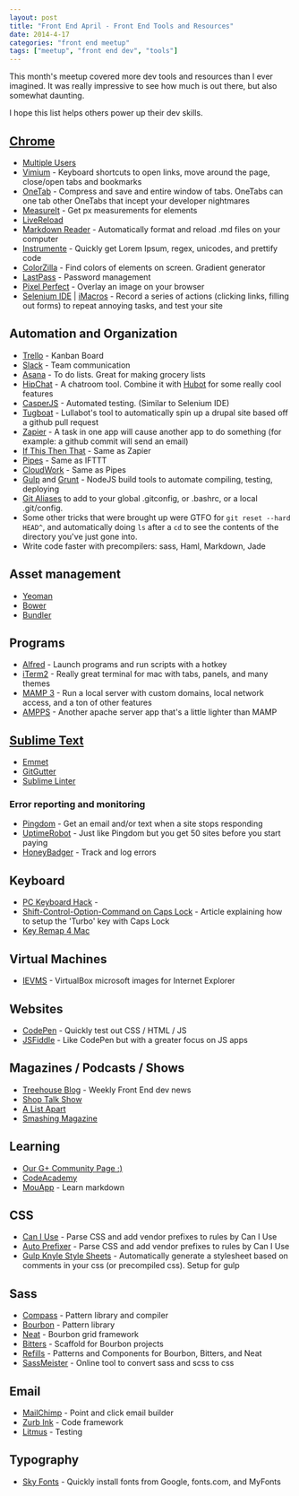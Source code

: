 ```yaml
---
layout: post
title: "Front End April - Front End Tools and Resources"
date: 2014-4-17
categories: "front end meetup"
tags: ["meetup", "front end dev", "tools"]
---
```


This month's meetup covered more dev tools and resources than I ever imagined. It was really impressive to see how much is out there, but also somewhat daunting. 

I hope this list helps others power up their dev skills. 


## <a href="https://www.google.com/intl/en/chrome/browser/" target="_blank">Chrome</a>
- <a href="https://support.google.com/chrome/answer/2364824?hl=en" target="_blank">Multiple Users</a>
- <a href="https://chrome.google.com/webstore/detail/vimium/dbepggeogbaibhgnhhndojpepiihcmeb" target="_blank">Vimium</a> - Keyboard shortcuts to open links, move around the page, close/open tabs and bookmarks
- <a href="https://chrome.google.com/webstore/detail/onetab/chphlpgkkbolifaimnlloiipkdnihall" target="_blank">OneTab</a> - Compress and save and entire window of tabs. OneTabs can one tab other OneTabs that incept your developer nightmares
- <a href="https://chrome.google.com/webstore/detail/measureit/pokhcahijjfkdccinalifdifljglhclm" target="_blank">MeasureIt</a> - Get px measurements for elements
- <a href="https://chrome.google.com/webstore/detail/livereload/jnihajbhpnppcggbcgedagnkighmdlei" target="_blank">LiveReload</a>
- <a href="https://chrome.google.com/webstore/detail/markdown-reader/gpoigdifkoadgajcincpilkjmejcaanc" target="_blank">Markdown Reader</a> - Automatically format and reload .md files on your computer
- <a href="https://chrome.google.com/webstore/detail/instrumente/ahchimdkljhhfjkklkafookapgikdhkk" target="_blank">Instrumente</a> - Quickly get Lorem Ipsum, regex, unicodes, and prettify code
- <a href="https://chrome.google.com/webstore/detail/colorzilla/bhlhnicpbhignbdhedgjhgdocnmhomnp" target="_blank">ColorZilla</a> - Find colors of elements on screen. Gradient generator
- <a href="https://chrome.google.com/webstore/detail/lastpass-free-password-ma/hdokiejnpimakedhajhdlcegeplioahd" target="_blank">LastPass</a> - Password management
- <a href="https://chrome.google.com/webstore/detail/perfectpixel-by-welldonec/dkaagdgjmgdmbnecmcefdhjekcoceebi?hl=en" target="_blank">Pixel Perfect</a> - Overlay an image on your browser
- <a href="http://docs.seleniumhq.org/projects/ide/" target="_blank">Selenium IDE</a> | <a href="https://chrome.google.com/webstore/search/imacros" target="_blank">iMacros</a> - Record a series of actions (clicking links, filling out forms) to repeat annoying tasks, and test your site

## Automation and Organization
- <a href="http://trello.com/" target="_blank">Trello</a> - Kanban Board
- <a href="https://slack.com/is/team-communication" target="_blank">Slack</a> - Team communication
- <a href="http://app.asana.com/" target="_blank">Asana</a> - To do lists. Great for making grocery lists
- <a href="http://hipchat.com" target="_blank">HipChat</a> - A chatroom tool. Combine it with <a href="https://hubot.github.com/" target="_blank">Hubot</a> for some really cool features
- <a href="http://casperjs.org/" target="_blank">CasperJS</a> - Automated testing. (Similar to Selenium IDE)
- <a href="http://www.lullabot.com/blog/podcasts/drupalizeme-podcast/25-workflow-uh-what-it-good" target="_blank">Tugboat</a> - Lullabot's tool to automatically spin up a drupal site based off a github pull request
- <a href="http://zapier.com/" target="_blank">Zapier</a> - A task in one app will cause another app to do something (for example: a github commit will send an email)
- <a href="https://ifttt.com/" target="_blank">If This Then That</a> - Same as Zapier
- <a href="http://pipes.yahoo.com/pipes/" target="_blank">Pipes</a> - Same as IFTTT
- <a href="https://cloudwork.com" target="_blank">CloudWork</a> - Same as Pipes
- <a href="http://gulpjs.com/" target="_blank">Gulp</a> and <a href="http://gruntjs.com/" target="_blank">Grunt</a> - NodeJS build tools to automate compiling, testing, deploying
- <a href="http://www.mediawiki.org/wiki/Git/aliases" target="_blank">Git Aliases</a> to add to your global .gitconfig, or .bashrc, or a local .git/config.
- Some other tricks that were brought up were GTFO for `git reset --hard HEAD^`, and automatically doing `ls` after a `cd` to see the contents of the directory you've just gone into.
- Write code faster with precompilers: sass, Haml, Markdown, Jade

## Asset management
- <a href="http://yeoman.io/" target="_blank">Yeoman</a>
- <a href="http://bower.io/" target="_blank">Bower</a>
- <a href="http://bundler.io/" target="_blank">Bundler</a>

## Programs
- <a href="http://www.alfredapp.com/" target="_blank">Alfred</a> - Launch programs and run scripts with a hotkey
- <a href="http://www.iterm2.com/" target="_blank">iTerm2</a> - Really great terminal for mac with tabs, panels, and many themes
- <a href="http://www.mamp.info/en/mamp-pro/" target="_blank">MAMP 3</a> - Run a local server with custom domains, local network access, and a ton of other features
- <a href="http://ampps.com/" target="_blank">AMPPS</a> - Another apache server app that's a little lighter than MAMP

## <a href="http://www.sublimetext.com/" target="_blank">Sublime Text</a>
- <a href="http://emmet.io/" target="_blank">Emmet</a>
- <a href="https://github.com/jisaacks/GitGutter" target="_blank">GitGutter</a>
- <a href="https://github.com/SublimeLinter/SublimeLinter-for-ST2" target="_blank">Sublime Linter</a>


### Error reporting and monitoring
- <a href="https://www.pingdom.com/" target="_blank">Pingdom</a> - Get an email and/or text when a site stops responding
- <a href="http://uptimerobot.com/" target="_blank">UptimeRobot</a> - Just like Pingdom but you get 50 sites before you start paying
- <a href="https://www.honeybadger.io/" target="_blank">HoneyBadger</a> - Track and log errors

## Keyboard
- <a href="https://github.com/tekezo/PCKeyboardHack" target="_blank">PC Keyboard Hack</a> - 
- <a href="http://www.leancrew.com/all-this/2012/11/shift-control-option-command-on-caps-lock/" target="_blank">Shift-Control-Option-Command on Caps Lock</a> - Article explaining how to setup the 'Turbo' key with Caps Lock
- <a href="https://pqrs.org/macosx/keyremap4macbook/" target="_blank">Key Remap 4 Mac</a>

## Virtual Machines
- <a href="https://github.com/xdissent/ievms" target="_blank">IEVMS</a> - VirtualBox microsoft images for Internet Explorer

## Websites
- <a href="http://codepen.io" target="_blank">CodePen</a> - Quickly test out CSS / HTML / JS
- <a href="http://jsfiddle.net/" target="_blank">JSFiddle</a> - Like CodePen but with a greater focus on JS apps

## Magazines / Podcasts / Shows
- <a href="https://www.youtube.com/user/gotreehouse/videos" target="_blank">Treehouse Blog</a> - Weekly Front End dev news
- <a href="http://shoptalkshow.com/" target="_blank">Shop Talk Show</a>
- <a href="http://alistapart.com/" target="_blank">A List Apart</a>
- <a href="http://www.smashingmagazine.com/" target="_blank">Smashing Magazine</a>

## Learning
- <a href="https://plus.google.com/communities/113557318254825410566" target="_blank">Our G+ Community Page ;)</a>
- <a href="http://www.codecademy.com/" target="_blank">CodeAcademy</a>
- <a href="http://mouapp.com" target="_blank">MouApp</a> - Learn markdown

## CSS
- <a href="http://caniuse.com/" target="_blank">Can I Use</a> - Parse CSS and add vendor prefixes to rules by Can I Use
- <a href="https://github.com/ai/autoprefixer" target="_blank">Auto Prefixer</a> - Parse CSS and add vendor prefixes to rules by Can I Use
- <a href="http://azanebrain.github.io/gulp-kss/" target="_blank">Gulp Knyle Style Sheets</a> - Automatically generate a stylesheet based on comments in your css (or precompiled css). Setup for gulp

## Sass
- <a href="" target="_blank">Compass</a> - Pattern library and compiler
- <a href="http://bourbon.io/" target="_blank">Bourbon</a> - Pattern library
- <a href="http://neat.bourbon.io/" target="_blank">Neat</a> - Bourbon grid framework
- <a href="http://bitters.bourbon.io/" target="_blank">Bitters</a> - Scaffold for Bourbon projects
- <a href="http://refills.bourbon.io/" target="_blank">Refills</a> - Patterns and Components for Bourbon, Bitters, and Neat
- <a href="http://sassmeister.com/" target="_blank">SassMeister</a> - Online tool to convert sass and scss to css

## Email
- <a href="http://mailchimp.com/" target="_blank">MailChimp</a> - Point and click email builder
- <a href="http://zurb.com/ink/" target="_blank">Zurb Ink</a> - Code framework
- <a href="http://litmus.com/" target="_blank">Litmus</a> - Testing

## Typography
- <a href="https://skyfonts.com/" target="_blank">Sky Fonts</a> - Quickly install fonts from Google, fonts.com, and MyFonts


